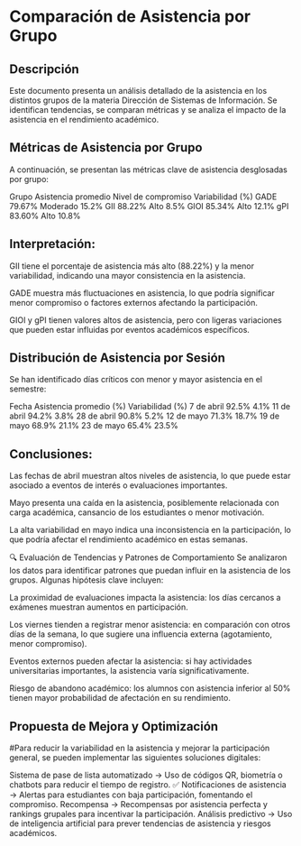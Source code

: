 # Comparación de Asistencia por Grupo
## Descripción
Este documento presenta un análisis detallado de la asistencia en los distintos grupos de la materia Dirección de Sistemas de Información. Se identifican tendencias, se comparan métricas y se analiza el impacto de la asistencia en el rendimiento académico.

## Métricas de Asistencia por Grupo
A continuación, se presentan las métricas clave de asistencia desglosadas por grupo:

Grupo	Asistencia promedio	Nivel de compromiso	Variabilidad (%)
GADE	79.67%	Moderado	15.2%
GII	88.22%	Alto	8.5%
GIOI	85.34%	Alto	12.1%
gPI	83.60%	Alto	10.8%

## Interpretación:

GII tiene el porcentaje de asistencia más alto (88.22%) y la menor variabilidad, indicando una mayor consistencia en la asistencia.

GADE muestra más fluctuaciones en asistencia, lo que podría significar menor compromiso o factores externos afectando la participación.

GIOI y gPI tienen valores altos de asistencia, pero con ligeras variaciones que pueden estar influidas por eventos académicos específicos.

## Distribución de Asistencia por Sesión
Se han identificado días críticos con menor y mayor asistencia en el semestre:

Fecha	Asistencia promedio (%)	Variabilidad (%)
7 de abril	92.5%	4.1%
11 de abril	94.2%	3.8%
28 de abril	90.8%	5.2%
12 de mayo	71.3%	18.7%
19 de mayo	68.9%	21.1%
23 de mayo	65.4%	23.5%

## Conclusiones:

Las fechas de abril muestran altos niveles de asistencia, lo que puede estar asociado a eventos de interés o evaluaciones importantes.

Mayo presenta una caída en la asistencia, posiblemente relacionada con carga académica, cansancio de los estudiantes o menor motivación.

La alta variabilidad en mayo indica una inconsistencia en la participación, lo que podría afectar el rendimiento académico en estas semanas.

🔍 Evaluación de Tendencias y Patrones de Comportamiento
Se analizaron los datos para identificar patrones que puedan influir en la asistencia de los grupos. Algunas hipótesis clave incluyen:

La proximidad de evaluaciones impacta la asistencia: los días cercanos a exámenes muestran aumentos en participación.

Los viernes tienden a registrar menor asistencia: en comparación con otros días de la semana, lo que sugiere una influencia externa (agotamiento, menor compromiso).

Eventos externos pueden afectar la asistencia: si hay actividades universitarias importantes, la asistencia varía significativamente.

Riesgo de abandono académico: los alumnos con asistencia inferior al 50% tienen mayor probabilidad de afectación en su rendimiento.

## Propuesta de Mejora y Optimización
#Para reducir la variabilidad en la asistencia y mejorar la participación general, se pueden implementar las siguientes soluciones digitales: 

Sistema de pase de lista automatizado → Uso de códigos QR, biometría o chatbots para reducir el tiempo de registro. ✅
Notificaciones de asistencia → Alertas para estudiantes con baja participación, fomentando el compromiso. 
Recompensa → Recompensas por asistencia perfecta y rankings grupales para incentivar la participación. 
Análisis predictivo → Uso de inteligencia artificial para prever tendencias de asistencia y riesgos académicos.

